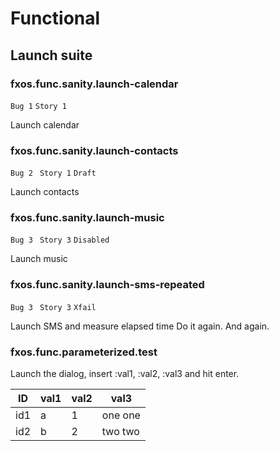 # Functional

## Launch suite

### fxos.func.sanity.launch-calendar
`Bug 1`
`Story 1`

Launch calendar

### fxos.func.sanity.launch-contacts
`Bug 2 `
`Story 1`
`Draft`

Launch contacts

### fxos.func.sanity.launch-music
`Bug 3 `
`Story 3`
`Disabled`

Launch music


### fxos.func.sanity.launch-sms-repeated
`Bug 3 `
`Story 3`
`Xfail`

Launch SMS and measure elapsed time
Do it again.
And again.


### fxos.func.parameterized.test
Launch the dialog, insert :val1, :val2, :val3 and hit enter.

ID  | val1 | val2 | val3 |
--- | ---- | ---- | -----
id1 | a    | 1    | one one
id2 | b    | 2    | two two
